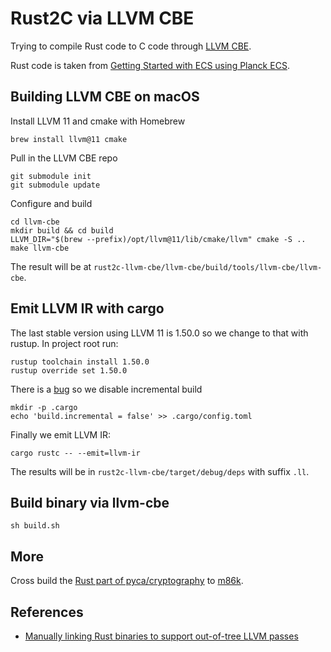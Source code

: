 # Rust2C via LLVM CBE

Trying to compile Rust code to C code through [LLVM CBE](https://github.com/JuliaComputingOSS/llvm-cbe).

Rust code is taken from [Getting Started with ECS using Planck ECS](https://jojolepro.com/blog/2021-06-01_getting_started_with_ecs/).

## Building LLVM CBE on macOS

Install LLVM 11 and cmake with Homebrew

    brew install llvm@11 cmake


Pull in the LLVM CBE repo

    git submodule init
    git submodule update


Configure and build

```
cd llvm-cbe
mkdir build && cd build
LLVM_DIR="$(brew --prefix)/opt/llvm@11/lib/cmake/llvm" cmake -S ..
make llvm-cbe
```

The result will be at `rust2c-llvm-cbe/llvm-cbe/build/tools/llvm-cbe/llvm-cbe`.

## Emit LLVM IR with cargo

The last stable version using LLVM 11 is 1.50.0 so we change to that with rustup. In project root run:

    rustup toolchain install 1.50.0
    rustup override set 1.50.0

There is a [bug](https://github.com/rust-lang/rust/issues/84970) so we disable incremental build

    mkdir -p .cargo
    echo 'build.incremental = false' >> .cargo/config.toml

Finally we emit LLVM IR:

    cargo rustc -- --emit=llvm-ir

The results will be in `rust2c-llvm-cbe/target/debug/deps` with suffix `.ll`.

## Build binary via llvm-cbe

    sh build.sh

## More

Cross build the [Rust part of pyca/cryptography](https://github.com/pyca/cryptography/tree/main/src/rust) to [m86k](https://wiki.debian.org/M68k/QemuSystemM68k).

## References

* [Manually linking Rust binaries to support out-of-tree LLVM passes](https://medium.com/@squanderingtime/manually-linking-rust-binaries-to-support-out-of-tree-llvm-passes-8776b1d037a4)